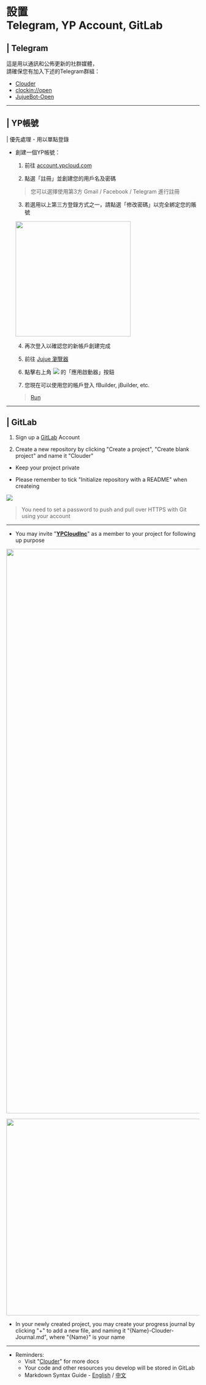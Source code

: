 # 設置 <br>Telegram, YP Account, GitLab

## | Telegram
這是用以通訊和公佈更新的社群媒體，
<br>請確保您有加入下述的Telegram群組：
* [Clouder](https://t.me/clouder_open)
* [clockin://open](https://t.me/clockin_open)
* [JujueBot-Open](https://t.me/jujuebot_open)

---
## | YP帳號 
| 優先處理 - 用以單點登錄

* 創建一個YP帳號：
    1. 前往 [account.ypcloud.com](https://account.ypcloud.com/#/login)

    2. 點選「註冊」並創建您的用戶名及密碼
     > 您可以選擇使用第3方 Gmail / Facebook / Telegram 進行註冊

    3. 若選用以上第三方登錄方式之一，請點選「修改密碼」以完全綁定您的賬號

    [<img src="https://user-images.githubusercontent.com/116076967/197032230-e463c270-28a3-4510-8625-14bece013714.png" width=300 height=300>](https://jujue.app/browser)

    4. 再次登入以確認您的新帳戶創建完成

    5. 前往 [Jujue 瀏覽器](https://jujue.app/browser)

    6. 點擊右上角 [![](https://i.imgur.com/3eNN7Er.png)](https://jujue.app/browser) 的「應用啟動器」按鈕

    7. 您現在可以使用您的帳戶登入 fBuilder, jBuilder, etc.
    > [Run](https://run.ypcloud.com)
---

## | GitLab
1. Sign up a [GitLab](https://gitlab.com/) Account

2. Create a new repository by clicking "Create a project", "Create blank project" and name it "Clouder"

* Keep your project private

* Please remember to tick "Initialize repository with a README" when createing 

[![](https://user-images.githubusercontent.com/116076967/197028684-6b8b8c84-8417-40ee-a4c2-75c2004949d6.png)](https://gitlab.com/)

> You need to set a password to push and pull over HTTPS with Git using your account
---
- You may invite "[**YPCloudInc**](https://gitlab.com/YPCloudInc)" as a member to your project for following up purpose

[<img width="1470" src="https://user-images.githubusercontent.com/116076967/197031472-6e214003-3eba-418b-982d-47a71a7337e6.png">](https://gitlab.com/)

[<img width="512" src="https://user-images.githubusercontent.com/116076967/197030931-7edb944c-f283-4ebd-b62f-f04582cb2122.png">](https://gitlab.com/)

- In your newly created project, you may create your progress journal by clicking "+" to add a new file, and naming it "{Name}-Clouder-Journal.md", where "{Name}" is your name 

---
* Reminders: 
    * Visit "[Clouder](https://github.com/YPCloudInc/Clouder/)" for more docs
    * Your code and other resources you develop will be stored in GitLab
    * Markdown Syntax Guide - [English](https://www.markdownguide.org/basic-syntax/) / [中文](https://markdown.tw/) 
